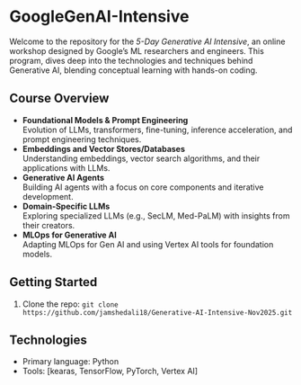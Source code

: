 # GoogleGenAI-Intensive

Welcome to the repository for the *5-Day Generative AI Intensive*, an online workshop designed by Google’s ML researchers and engineers. This program, dives deep into the technologies and techniques behind Generative AI, blending conceptual learning with hands-on coding.

## Course Overview
- **Foundational Models & Prompt Engineering**  
  Evolution of LLMs, transformers, fine-tuning, inference acceleration, and prompt engineering techniques.
- **Embeddings and Vector Stores/Databases**  
  Understanding embeddings, vector search algorithms, and their applications with LLMs.
- **Generative AI Agents**  
  Building AI agents with a focus on core components and iterative development.
- **Domain-Specific LLMs**  
  Exploring specialized LLMs (e.g., SecLM, Med-PaLM) with insights from their creators.
- **MLOps for Generative AI**  
  Adapting MLOps for Gen AI and using Vertex AI tools for foundation models.

## Getting Started
1. Clone the repo: `git clone https://github.com/jamshedali18/Generative-AI-Intensive-Nov2025.git`

## Technologies
- Primary language: Python 
- Tools: [kearas, TensorFlow, PyTorch, Vertex AI]
